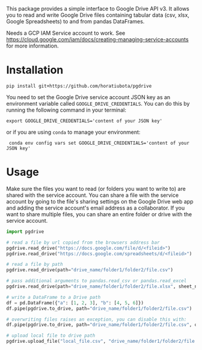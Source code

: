 
This package provides a simple interface to Google Drive API v3. It allows you to read and write Google Drive files containing tabular data (csv, xlsx, Google Spreadsheets) to and from pandas DataFrames.

Needs a GCP IAM Service account to work. See https://cloud.google.com/iam/docs/creating-managing-service-accounts for more information.


# Installation

```
pip install git+https://github.com/horatiubota/pgdrive
```

You need to set the Google Drive service account JSON key as an environment variable called `GOOGLE_DRIVE_CREDENTIALS`. You can do this by running the following command in your terminal:

```
export GOOGLE_DRIVE_CREDENTIALS='content of your JSON key'
```

or if you are using `conda` to manage your environment:

```
 conda env config vars set GOOGLE_DRIVE_CREDENTIALS='content of your JSON key'
```

# Usage

Make sure the files you want to read (or folders you want to write to) are shared with the service account. You can share a file with the service account by going to the file's sharing settings on the Google Drive web app and adding the service account's email address as a collaborator. If you want to share multiple files, you can share an entire folder or drive with the service account.


```python
import pgdrive

# read a file by url copied from the browsers address bar
pgdrive.read_drive("https://docs.google.com/file/d/<fileid>")
pgdrive.read_drive("https://docs.google.com/spreadsheets/d/<fileid>")

# read a file by path
pgdrive.read_drive(path="drive_name/folder1/folder2/file.csv")

# pass additional arguments to pandas.read_csv or pandas.read_excel
pgdrive.read_drive(path="drive_name/folder1/folder2/file.xlsx", sheet_name="Sheet1")

# write a DataFrame to a Drive path
df = pd.DataFrame({"a": [1, 2, 3], "b": [4, 5, 6]})
df.pipe(pgdrive.to_drive, path="drive_name/folder1/folder2/file.csv")

# overwriting files raises an exception, you can disable this with:
df.pipe(pgdrive.to_drive, path="drive_name/folder1/folder2/file.csv", overwrite=True)

# upload local file to drive path
pgdrive.upload_file("local_file.csv", "drive_name/folder1/folder2/file.csv")
```
